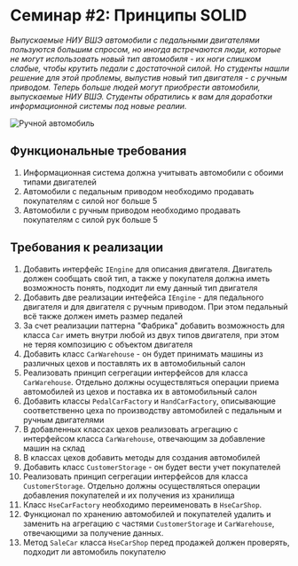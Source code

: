 # Семинар #2: Принципы SOLID

*Выпускаемые НИУ ВШЭ автомобили с педальными двигателями пользуются большим спросом, но иногда встречаются люди, которые не могут использовать новый тип автомобиля - их ноги слишком слабые,
чтобы крутить педали с достаточной силой. Но студенты нашли решение для этой проблемы, выпустив новый тип двигателя - с ручным приводом. Теперь больше людей могут приобрести автомобили,
выпускаемые НИУ ВШЭ. Студенты обратились к вам для доработки информационной системы под новые реалии.*

![Ручной автомобиль](./Resources/hand-car.jpg)

## Функциональные требования

1. Информационная система должна учитывать автомобили с обоими типами двигателей
2. Автомобили с педальным приводом необходимо продавать покупателям с силой ног больше 5
3. Автомобили с ручным приводом необходимо продавать покупателям с силой рук больше 5

## Требования к реализации

1. Добавить интерфейс `IEngine` для описания двигателя. Двигатель должен сообщать свой тип, а также у покупателя должна иметь возможность понять, подходит ли ему данный тип двигателя
2. Добавить две реализации интефейса `IEngine` - для педального двигателя и для двигателя с ручным приводом. При этом педальный всё также должен иметь размер педалей
3. За счет реализации паттерна "Фабрика" добавить возможность для класса `Car` иметь внутри любой из двух типов двигателя, при этом не теряя композицию с объектом двигателя
4. Добавить класс `CarWarehouse` - он будет принимать машины из различных цехов и поставлять их в автомобильный салон
5. Реализовать принцип сегрегации интерфейсов для класса `CarWarehouse`. Отдельно должны осуществляться операции приема автомобилей из цехов и поставка их в автомобильный салон
6. Добавить классы `PedalCarFactory` и `HandCarFactory`, описывающие соответственно цеха по производству автомобилей с педальным и ручным двигателями
7. В добавленных классах цехов реализовать агрегацию с интерфейсом класса `CarWarehouse`, отвечающим за добавление машин на склад
8. В классах цехов добавить методы для создания автомобилей
9. Добавить класс `CustomerStorage` - он будет вести учет покупателей
10. Реализовать принцип сегрегации интерфейсов для класса `CustomerStorage`. Отдельно должны осуществляться операции добавления покупателей и их получения из хранилища
11. Класс `HseCarFactory` необходимо переименовать в `HseCarShop`.
12. Функционал по хранению автомобилей и покупателей удалить и заменить на агрегацию с частями `CustomerStorage` и `CarWarehouse`, отвечающими за получение данных.
13. Метод `SaleCar` класса `HseCarShop` перед продажей должен проверять, подходит ли автомобиль покупателю